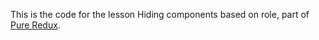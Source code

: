 This is the code for the lesson Hiding components based on role, part of [Pure Redux](https://daveceddia.com/pure-redux/).
